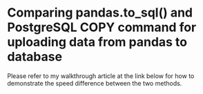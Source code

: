 # Comparing pandas.to_sql() and PostgreSQL COPY command for uploading data from pandas to database

Please refer to my walkthrough article at the link below for how to demonstrate the speed difference between the two methods.

